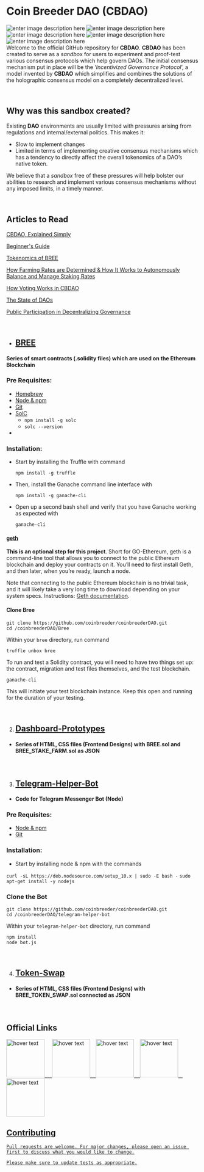 # Coin Breeder DAO (CBDAO)
![enter image description here](https://img.shields.io/github/issues/coinbreeder/coinbreederDAO?style=plastic) ![enter image description here](https://img.shields.io/github/forks/coinbreeder/coinbreederDAO) ![enter image description here](https://img.shields.io/github/stars/coinbreeder/coinbreederDAO) ![enter image description here](https://img.shields.io/github/license/coinbreeder/coinbreederDAO) ![enter image description here](https://img.shields.io/twitter/url?style=social&url=https://twitter.com/coinbreeder)
<br>
Welcome to the official GitHub repository for **CBDAO**. **CBDAO** has been created to serve as a *sandbo*x for users to experiment and proof-test various consensus protocols which help govern DAOs. The initial consensus mechanism put in place will be the ‘*Incentivized Governance Protocol*’, a model invented by **CBDAO** which simplifies and combines the solutions of the holographic consensus model on a completely decentralized level.

&nbsp;&nbsp;
## Why was this sandbox created?

Existing **DAO** environments are usually limited with pressures arising from regulations and internal/external politics. 
This makes it: 
 - Slow to implement changes
 - Limited in terms of implementing creative consensus mechanisms which has a tendency to directly affect the overall tokenomics of a DAO’s native token.

We believe that a *sandbox* free of these pressures will help bolster our abilities to research and implement various consensus mechanisms without any imposed limits, in a timely manner.

&nbsp;&nbsp;
## Articles to Read

[CBDAO, Explained Simply](https://medium.com/@coinbreeder/cbdao-explained-in-simple-terms-b8d779978fd8)

[Beginner's Guide](https://medium.com/@coinbreeder/beginners-guide-to-coin-breeder-dao-cbdao-500c208822d0)

[Tokenomics of BREE](https://medium.com/@coinbreeder/tokenomics-of-cbdao-bree-a622fca12907)

[How Farming Rates are Determined & How It Works to Autonomously Balance and Manage Staking Rates](https://medium.com/@coinbreeder/how-farming-rates-are-determined-c207295b4e0c)

[How Voting Works in CBDAO](https://medium.com/@coinbreeder/guide-incentivized-governance-protocol-how-voting-works-in-cbdao-7ea3a35a0aec)

[The State of DAOs](https://medium.com/@coinbreeder/the-state-of-daos-1aecba88d9ed)

[Public Participation in Decentralizing Governance](https://medium.com/@coinbreeder/public-participation-in-decentralizing-governance-c44ef3df58c4)


&nbsp;&nbsp;
 - ## [BREE](https://github.com/coinbreeder/coinbreederDAO/tree/master/bree)
#### Series of smart contracts (.solidity files) which are used on the Ethereum Blockchain
### Pre Requisites:
 - [Homebrew](https://brew.sh/) 
 - [Node & npm](https://nodejs.org/en/)
 - [Git](https://git-scm.com/download/)
 - [SolC](https://www.npmjs.com/package/solc) 
	- `npm install -g solc`
	- `solc --version`
 -  
### Installation: 
 - Start by installing the Truffle with command

   `npm install -g truffle`

 - Then, install the Ganache command line interface with

    `npm install -g ganache-cli`

 - Open up a second bash shell and verify that you have Ganache working
   as expected with

    `ganache-cli`
#### [geth](https://github.com/ethereum/go-ethereum/wiki/Installation-Instructions-for-Ubuntu)

**This is an optional step for this project**. Short for GO-Ethereum, geth is a command-line tool that allows you to connect to the public Ethereum blockchain and deploy your contracts on it. You’ll need to first install Geth, and then later, when you’re ready, launch a node.

Note that connecting to the public Ethereum blockchain is no trivial task, and it will likely take a very long time to download depending on your system specs. Instructions: [Geth documentation](https://github.com/ethereum/go-ethereum).


#### Clone Bree

    git clone https://github.com/coinbreeder/coinbreederDAO.git
	cd /coinbreederDAO/Bree
Within your `bree` directory, run command

    truffle unbox bree

To run and test a Solidity contract, you will need to have two things set up: the contract, migration and test files themselves, and the test blockchain. 

    ganache-cli
This will initiate your test blockchain instance. Keep this open and running for the duration of your testing.

&nbsp;&nbsp;

2. ## [Dashboard-Prototypes](https://github.com/coinbreeder/coinbreederDAO/tree/master/dashboard-prototypes)
- #### Series of HTML, CSS files (Frontend Designs) with BREE.sol and BREE_STAKE_FARM.sol as JSON

&nbsp;&nbsp;

3. ## [Telegram-Helper-Bot](https://github.com/coinbreeder/coinbreederDAO/tree/master/telegram-helper-bot)
 - #### Code for Telegram Messenger Bot (Node)
 ### Pre Requisites:
 - [Node & npm](https://nodejs.org/en/)
 - [Git](https://git-scm.com/download/)
 
 
 ### Installation: 
  - Start by installing node & npm with the commands

   `curl -sL https://deb.nodesource.com/setup_10.x | sudo -E bash -`
   `sudo apt-get install -y nodejs`
   
 ### Clone the Bot
    git clone https://github.com/coinbreeder/coinbreederDAO.git
	cd /coinbreederDAO/telegram-helper-bot

Within your `telegram-helper-bot` directory, run command

    npm install
    node bot.js

&nbsp;&nbsp;

4. ## [Token-Swap](https://github.com/coinbreeder/coinbreederDAO/tree/master/token-swap)
- #### Series of HTML, CSS files (Frontend Designs) with BREE_TOKEN_SWAP.sol connected as JSON

&nbsp;&nbsp;

## Official Links

<a href="https://coinbreeder.com/">
  <img src="https://github.com/coinbreeder/coinbreederDAO/blob/master/logo/icon.png?raw=true" width="100" title="hover text"> &nbsp; &nbsp;
<a href="https://twitter.com/coinbreeder">
  <img src="https://3.bp.blogspot.com/-NxouMmz2bOY/T8_ac97cesI/AAAAAAAAGg0/e3vY1_bdnbE/s320/Twitter+logo+2012.png" width="100" title="hover text"> &nbsp;&nbsp;
<a href="https://medium.com/@coinbreeder">
  <img src="https://encrypted-tbn0.gstatic.com/images?q=tbn%3AANd9GcTNreWlLZj-v64Is--pfO9zDCVEk0Gjp6XgkA&usqp=CAU" width="100" title="hover text"> &nbsp;&nbsp;
<a href="https://t.me/coinbreederdao">
  <img src="https://upload.wikimedia.org/wikipedia/commons/thumb/8/83/Telegram_2019_Logo.svg/1024px-Telegram_2019_Logo.svg.png" width="100" title="hover text"> &nbsp;&nbsp;
<a href="mailto:hello@coinbreeder.com">
  <img src="https://upload.wikimedia.org/wikipedia/commons/thumb/e/ee/%28at%29.svg/1024px-%28at%29.svg.png" width="100" title="hover text">

## Contributing

	Pull requests are welcome. For major changes, please open an issue first to discuss what you would like to change.

	Please make sure to update tests as appropriate.


